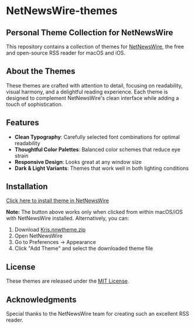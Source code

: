 # NetNewsWire-themes

## Personal Theme Collection for NetNewsWire

This repository contains a collection of themes for [NetNewsWire](https://netnewswire.com/), the free and open-source RSS reader for macOS and iOS.

## About the Themes

These themes are crafted with attention to detail, focusing on readability, visual harmony, and a delightful reading experience. Each theme is designed to complement NetNewsWire's clean interface while adding a touch of sophistication.

## Features

- **Clean Typography**: Carefully selected font combinations for optimal readability
- **Thoughtful Color Palettes**: Balanced color schemes that reduce eye strain
- **Responsive Design**: Looks great at any window size
- **Dark & Light Variants**: Themes that work well in both lighting conditions

## Installation

[Click here to install theme in NetNewsWire](netnewswire://theme/add?url=https://github.com/kris-anderson/NetNewsWire-themes/releases/latest/download/Kris.nnwtheme.zip)

**Note:** The button above works only when clicked from within macOS/iOS with NetNewsWire installed. Alternatively, you can:

1. Download [Kris.nnwtheme.zip](https://github.com/kris-anderson/NetNewsWire-themes/releases/latest/download/Kris.nnwtheme.zip)
2. Open NetNewsWire
3. Go to Preferences → Appearance
4. Click "Add Theme" and select the downloaded theme file

## License

These themes are released under the [MIT License](LICENSE).

## Acknowledgments

Special thanks to the NetNewsWire team for creating such an excellent RSS reader.
